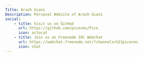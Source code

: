 ```yaml
---
Title: Arash Giani
Description: Personal Website of Arash Giani
social:
    - title: Visit us on GitHub
      url: https://github.com/picocms/Pico
      icon: octocat
    - title: Join us on Freenode IRC Webchat
      url: https://webchat.freenode.net/?channels=%23picocms
      icon: chat
---
```



